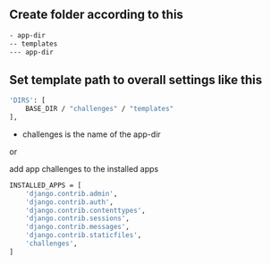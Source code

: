 ## Create folder according to this

```sh
- app-dir
-- templates
--- app-dir
```

## Set template path to overall settings like this

```sh
'DIRS': [
    BASE_DIR / "challenges" / "templates"
],
```

- challenges is the name of the app-dir


or 

add app challenges to the installed apps
```sh
INSTALLED_APPS = [
    'django.contrib.admin',
    'django.contrib.auth',
    'django.contrib.contenttypes',
    'django.contrib.sessions',
    'django.contrib.messages',
    'django.contrib.staticfiles',
    'challenges',
]
```
